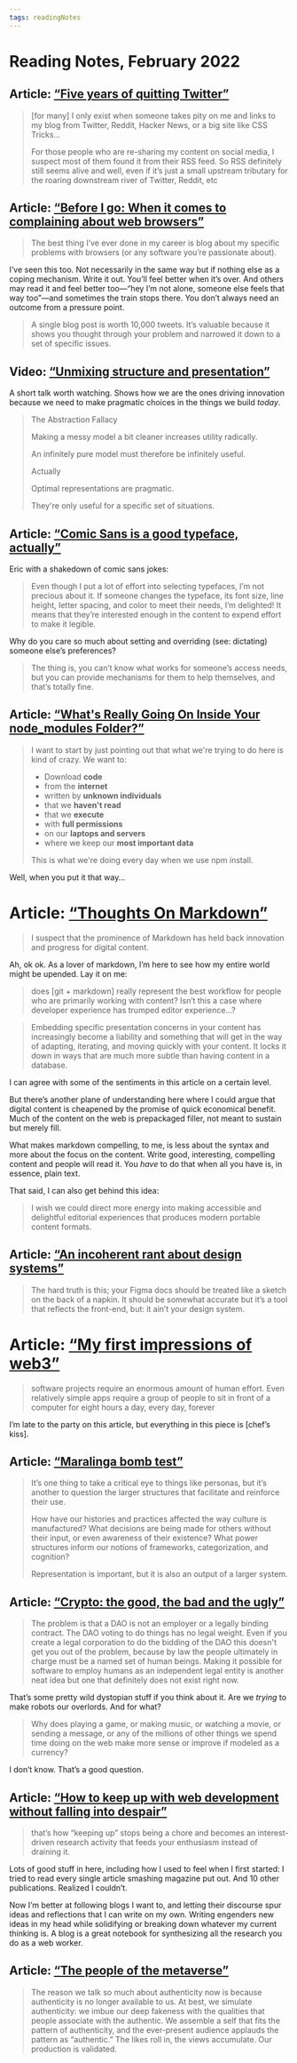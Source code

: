 ```yaml
---
tags: readingNotes
---
```


# Reading Notes, February 2022

## Article: [“Five years of quitting Twitter”](https://nolanlawson.com/2022/02/02/five-years-of-quitting-twitter/)

> [for many] I only exist when someone takes pity on me and links to my blog from Twitter, Reddit, Hacker News, or a big site like CSS Tricks...
> 
> For those people who are re-sharing my content on social media, I suspect most of them found it from their RSS feed. So RSS definitely still seems alive and well, even if it’s just a small upstream tributary for the roaring downstream river of Twitter, Reddit, etc

## Article: [“Before I go: When it comes to complaining about web browsers”](https://daverupert.com/2022/02/complaining-about-web-browsers/)

> The best thing I’ve ever done in my career is blog about my specific problems with browsers (or any software you’re passionate about).

I’ve seen this too. Not necessarily in the same way but if nothing else as a coping mechanism. Write it out. You’ll feel better when it’s over. And others may read it and feel better too—“hey I’m not alone, someone else feels that way too”—and sometimes the train stops there. You don’t always need an outcome from a pressure point.

> A single blog post is worth 10,000 tweets. It’s valuable because it shows you thought through your problem and narrowed it down to a set of specific issues.

## Video: [“Unmixing structure and presentation”](https://www.youtube.com/watch?v=lVHj7Y90Ieg)

A short talk worth watching. Shows how we are the ones driving innovation because we need to make pragmatic choices in the things we build _today_.

> The Abstraction Fallacy
> 
> Making a messy model a bit cleaner increases utility radically.
> 
> An infinitely pure model must therefore be infinitely useful.
> 
> Actually
> 
> Optimal representations are pragmatic.
> 
> They're only useful for a specific set of situations.

## Article: [“Comic Sans is a good typeface, actually”](https://ericwbailey.design/writing/comic-sans-is-a-good-typeface-actually/)

Eric with a shakedown of comic sans jokes:

> Even though I put a lot of effort into selecting typefaces, I’m not precious about it. If someone changes the typeface, its font size, line height, letter spacing, and color to meet their needs, I’m delighted! It means that they’re interested enough in the content to expend effort to make it legible.

Why do you care so much about setting and overriding (see: dictating) someone else’s preferences? 

> The thing is, you can’t know what works for someone’s access needs, but you can provide mechanisms for them to help themselves, and that’s totally fine.

## Article: [“What's Really Going On Inside Your node_modules Folder?”](https://socket.dev/blog/inside-node-modules)

> I want to start by just pointing out that what we're trying to do here is kind of crazy. We want to:
> 
> - Download **code**
> - from the **internet**
> - written by **unknown individuals**
> - that we **haven't read**
> - that we **execute**
> - with **full permissions**
> - on our **laptops and servers**
> - where we keep our **most important data**
> 
> This is what we're doing every day when we use npm install.

Well, when you put it that way…


# Article: [“Thoughts On Markdown”](https://www.smashingmagazine.com/2022/02/thoughts-on-markdown/)

> I suspect that the prominence of Markdown has held back innovation and progress for digital content.

Ah, ok ok. As a lover of markdown, I’m here to see how my entire world might be upended. Lay it on me:

> does [git + markdown] really represent the best workflow for people who are primarily working with content? Isn’t this a case where developer experience has trumped editor experience…?

> Embedding specific presentation concerns in your content has increasingly become a liability and something that will get in the way of adapting, iterating, and moving quickly with your content. It locks it down in ways that are much more subtle than having content in a database.

I can agree with some of the sentiments in this article on a certain level.

But there’s another plane of understanding here where I could argue that digital content is cheapened by the promise of quick economical benefit. Much of the content on the web is prepackaged filler, not meant to sustain but merely fill.

What makes markdown compelling, to me, is less about the syntax and more about the focus on the content. Write good, interesting, compelling content and people will read it. You _have_ to do that when all you have is, in essence, plain text. 

That said, I can also get behind this idea:

> I wish we could direct more energy into making accessible and delightful editorial experiences that produces modern portable content formats.

## Article: [“An incoherent rant about design systems”](http://robinrendle.com/notes/an-incoherent-rant-about-design-systems/)

> The hard truth is this; your Figma docs should be treated like a sketch on the back of a napkin. It should be somewhat accurate but it’s a tool that reflects the front-end, but: it ain’t your design system.

# Article: [“My first impressions of web3”](https://moxie.org/2022/01/07/web3-first-impressions.html)

> software projects require an enormous amount of human effort. Even relatively simple apps require a group of people to sit in front of a computer for eight hours a day, every day, forever

I’m late to the party on this article, but everything in this piece is [chef’s kiss]. 

## Article: [“Maralinga bomb test”](https://ericwbailey.design/writing/maralinga-bomb-test/)

> It’s one thing to take a critical eye to things like personas, but it’s another to question the larger structures that facilitate and reinforce their use.
>
> How have our histories and practices affected the way culture is manufactured? What decisions are being made for others without their input, or even awareness of their existence? What power structures inform our notions of frameworks, categorization, and cognition?
>
> Representation is important, but it is also an output of a larger system.

## Article: [“Crypto: the good, the bad and the ugly”](https://seldo.com/posts/crypto-the-good-the-bad-and-the-ugly)

> The problem is that a DAO is not an employer or a legally binding contract. The DAO voting to do things has no legal weight. Even if you create a legal corporation to do the bidding of the DAO this doesn't get you out of the problem, because by law the people ultimately in charge must be a named set of human beings. Making it possible for software to employ humans as an independent legal entity is another neat idea but one that definitely does not exist right now.

That’s some pretty wild dystopian stuff if you think about it. Are we _trying_ to make robots our overlords. And for what?

> Why does playing a game, or making music, or watching a movie, or sending a message, or any of the millions of other things we spend time doing on the web make more sense or improve if modeled as a currency?

I don’t know. That’s a good question. 

## Article: [“How to keep up with web development without falling into despair”](https://www.baldurbjarnason.com/2022/i-cant-keep-up-with-web-dev/)

> that’s how “keeping up” stops being a chore and becomes an interest-driven research activity that feeds your enthusiasm instead of draining it.

Lots of good stuff in here, including how I used to feel when I first started: I tried to read every single article smashing magazine put out. And 10 other publications. Realized I couldn’t. 

Now I’m better at following blogs I want to, and letting their discourse spur ideas and reflections that I can write on my own. Writing engenders new ideas in my head while solidifying or breaking down whatever my current thinking is. A blog is a great notebook for synthesizing all the research you do as a web worker. 

## Article: [“The people of the metaverse”](https://www.roughtype.com/?p=9139)

> The reason we talk so much about authenticity now is because authenticity is no longer available to us. At best, we simulate authenticity: we imbue our deep fakeness with the qualities that people associate with the authentic. We assemble a self that fits the pattern of authenticity, and the ever-present audience applauds the pattern as “authentic.” The likes roll in, the views accumulate. Our production is validated. 